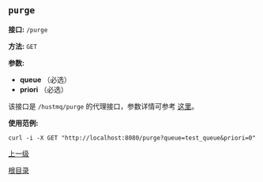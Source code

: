 `purge`
----------

**接口:** `/purge`

**方法:** `GET`

**参数:** 

*  **queue** （必选）  
*  **priori** （必选）  

该接口是 `/hustmq/purge` 的代理接口，参数详情可参考 [这里](../hustmq/max.md)。

**使用范例:**

    curl -i -X GET "http://localhost:8080/purge?queue=test_queue&priori=0"

[上一级](../ha.md)

[根目录](../../index.md)
